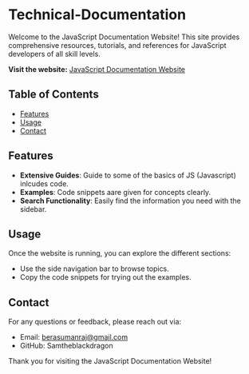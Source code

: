 # Technical-Documentation

Welcome to the JavaScript Documentation Website! This site provides comprehensive resources, tutorials, and references for JavaScript developers of all skill levels.

**Visit the website:** [JavaScript Documentation Website]([https://yourwebsiteurl.com](https://samtheblackdragon.github.io/Technical-Documentation/))

## Table of Contents

- [Features](#features)
- [Usage](#usage)
- [Contact](#contact)

## Features

- **Extensive Guides**: Guide to some of the basics of JS (Javascript) inlcudes code.
- **Examples**: Code snippets aare given for concepts clearly.
- **Search Functionality**: Easily find the information you need with the sidebar.

## Usage

Once the website is running, you can explore the different sections:
- Use the side navigation bar to browse topics.
- Copy the code snippets for trying out the examples.

## Contact
For any questions or feedback, please reach out via:

- Email: berasumanraj@gmail.com
- GitHub: Samtheblackdragon
  
Thank you for visiting the JavaScript Documentation Website!
